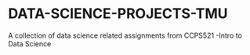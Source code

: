 # DATA-SCIENCE-PROJECTS-TMU
A collection of data science related assignments from CCPS521 -Intro to Data Science
